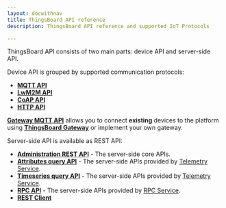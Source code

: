 ```yaml
---
layout: docwithnav
title: ThingsBoard API reference
description: ThingsBoard API reference and supported IoT Protocols

---
```


ThingsBoard API consists of two main parts: device API and server-side API.

Device API is grouped by supported communication protocols:

* [**MQTT API**](/docs/reference/mqtt-api)
* [**LwM2M API**](/docs/reference/lwm2m-api)
* [**CoAP API**](/docs/reference/coap-api)
* [**HTTP API**](/docs/reference/http-api)

[**Gateway MQTT API**](/docs/reference/gateway-mqtt-api) allows you to connect **existing** devices to the platform using **[ThingsBoard Gateway](/docs/iot-gateway/what-is-iot-gateway/)**
or implement your own gateway.

Server-side API is available as REST API:

* [**Administration REST API**](/docs/reference/rest-api) - The server-side core APIs.
* [**Attributes query API**](/docs/user-guide/attributes/#data-query-api) - The server-side APIs provided by [Telemetry Service](/docs/user-guide/attributes/).
* [**Timeseries query API**](/docs/user-guide/telemetry/#data-query-api) - The server-side APIs provided by [Telemetry Service](/docs/user-guide/telemetry/).
* [**RPC API**](/docs/user-guide/rpc/#server-side-rpc-api) - The server-side APIs provided by [RPC Service](/docs/user-guide/rpc/).
* [**REST Client**](/docs/reference/rest-client)
